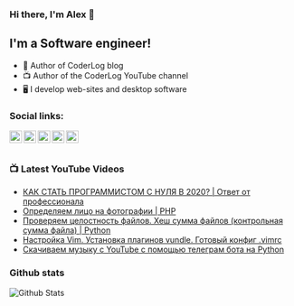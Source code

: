 ### Hi there, I'm Alex 👋

## I'm a Software engineer!
- 📝 Author of CoderLog blog
- 📺 Author of the CoderLog YouTube channel
- 🖥️ I develop web-sites and desktop software

### Social links:
[<img align="left" alt="YouTube" width="22px" src="https://coderlog.top/github/icons/youtube.svg" />](https://www.youtube.com/channel/UCQFJjX4FFGp4zLWo1R-viKQ) 
[<img align="left" alt="Instagram" width="22px" src="https://coderlog.top/github/icons/insta.svg" />](https://www.instagram.com/alexborsch) 
[<img align="left" alt="Facebook" width="22px" src="https://coderlog.top/github/icons/facebook.svg" />](https://www.facebook.com/alexborschdeveloper)
[<img align="left" alt="Twitter" width="22px" src="https://coderlog.top/github/icons/twitter.svg" />](https://twitter.com/borsch_alex)
[<img align="left" alt="Linkedin" width="22px" src="https://coderlog.top/github/icons/linkedin.svg" />](https://www.linkedin.com/in/alexander-borshch-9a5b38189)

</br></br>

### 📺 Latest YouTube Videos
<!-- YOUTUBE:START -->
- [КАК СТАТЬ ПРОГРАММИСТОМ С НУЛЯ В 2020? | Ответ от профессионала](https://www.youtube.com/watch?v=njd4-r84638)
- [Определяем лицо на фотографии | PHP](https://www.youtube.com/watch?v=ilc0fMm0Wd4)
- [Проверяем целостность файлов. Хеш сумма файлов (контрольная сумма файла) | Python](https://www.youtube.com/watch?v=NCTvNhgW87s)
- [Настройка Vim. Установка плагинов vundle. Готовый конфиг .vimrc](https://www.youtube.com/watch?v=8MBDgWadRNE)
- [Скачиваем музыку с YouTube с помощью телеграм бота на Python](https://www.youtube.com/watch?v=A7fhsEa9qos)
<!-- YOUTUBE:END -->

### Github stats
<img align="left" alt="Github Stats" src="https://github-readme-stats.codestackr.vercel.app/api?username=alexborsch&show_icons=true&hide_border=true" />
